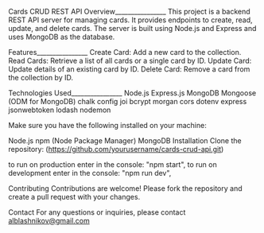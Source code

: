 Cards CRUD REST API
Overview________________
  This project is a backend REST API server for managing cards.
  It provides endpoints to create, read, update, and delete cards.
  The server is built using Node.js and Express and uses MongoDB as the database.

Features________________
  Create Card: Add a new card to the collection.
  Read Cards: Retrieve a list of all cards or a single card by ID.
  Update Card: Update details of an existing card by ID.
  Delete Card: Remove a card from the collection by ID.


Technologies Used________________
  Node.js
  Express.js
  MongoDB
  Mongoose (ODM for MongoDB)
  chalk
  config
  joi
  bcrypt
  morgan
  cors
  dotenv
  express
  jsonwebtoken
  lodash
  nodemon



Make sure you have the following installed on your machine:

Node.js
npm (Node Package Manager)
MongoDB
Installation
Clone the repository: (https://github.com/yourusername/cards-crud-api.git)



to run on production enter in the console: "npm start",
to run on development enter in the console: "npm run dev",

 
Contributing
Contributions are welcome! Please fork the repository and create a pull request with your changes.


Contact
For any questions or inquiries, please contact alblashnikov@gmail.com
